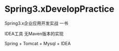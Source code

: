 # Spring3.xDevelopPractice

Spring3.x企业应用开发实战 一书

IDEA工具 无Maven版本的实现

Spring + Tomcat + Mysql + IDEA
